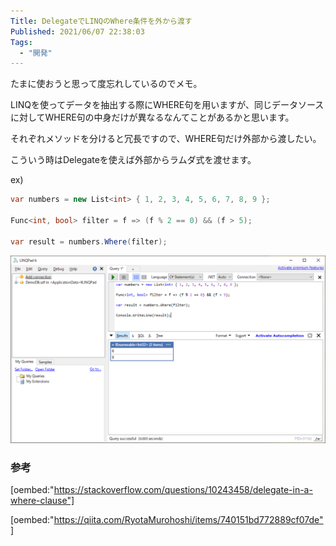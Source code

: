 ```yaml
---
Title: DelegateでLINQのWhere条件を外から渡す
Published: 2021/06/07 22:38:03
Tags:
  - "開発"
---
```

たまに使おうと思って度忘れしているのでメモ。  

<!-- more -->

LINQを使ってデータを抽出する際にWHERE句を用いますが、同じデータソースに対してWHERE句の中身だけが異なるなんてことがあるかと思います。  

それぞれメソッドを分けると冗長ですので、WHERE句だけ外部から渡したい。  

こういう時はDelegateを使えば外部からラムダ式を渡せます。

ex)  
```csharp
var numbers = new List<int> { 1, 2, 3, 4, 5, 6, 7, 8, 9 };

Func<int, bool> filter = f => (f % 2 == 0) && (f > 5);

var result = numbers.Where(filter);
```
![](20210607223638.png) 


### 参考

[oembed:"https://stackoverflow.com/questions/10243458/delegate-in-a-where-clause"]

[oembed:"https://qiita.com/RyotaMurohoshi/items/740151bd772889cf07de"]

